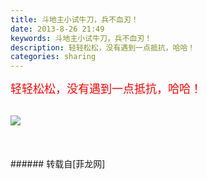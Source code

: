 ```yaml
---
title: 斗地主小试牛刀，兵不血刃！
date: 2013-8-26 21:49
keywords: 斗地主小试牛刀，兵不血刃！
description: 轻轻松松，没有遇到一点抵抗，哈哈！
categories: sharing
---
```

<td class="t_f" id="postmessage_39370">

<font size="4"><font color="#ff0000">轻轻松松，没有遇到一点抵抗，哈哈！</font></font><img alt="" border="0" onclick="" onmouseover="" smilieid="90" src="static/image/smiley/qiubilong/16.gif"/><br/>
<br/>

<img aid="16447" data-cf-modified-d4e1c6651c800d881010c518-="" file="data/attachment/forum/201308/26/214813ogqia9199gr9ih0v.png.thumb.jpg" id="aimg_16447" inpost="1" onclick="" onmouseover="" src="http://www.flw.ph/data/attachment/forum/201308/26/214813ogqia9199gr9ih0v.png" style="cursor:pointer" zoomfile="data/attachment/forum/201308/26/214813ogqia9199gr9ih0v.png"/>


<br/>
<br/>
<br/>
<br/>
</td>
###### 转载自[菲龙网]